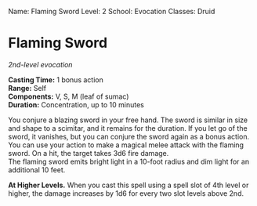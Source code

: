 Name: Flaming Sword
Level: 2
School: Evocation
Classes: Druid

# Flaming Sword 
_2nd-level evocation_ 

**Casting Time:** 1 bonus action    
**Range:** Self    
**Components:** V, S, M (leaf of sumac)    
**Duration:** Concentration, up to 10 minutes 

You conjure a blazing sword in your free hand. The sword is similar in size and shape to a scimitar, and it remains for the duration. If you let go of the sword, it vanishes, but you can conjure the sword again as a bonus action.    
You can use your action to make a magical melee attack with the flaming sword. On a hit, the target takes 3d6 fire damage.    
The flaming sword emits bright light in a 10-foot radius and dim light for an additional 10 feet. 

**At Higher Levels.** When you cast this spell using a spell slot of 4th level or higher, the damage increases by 1d6 for every two slot levels above 2nd.